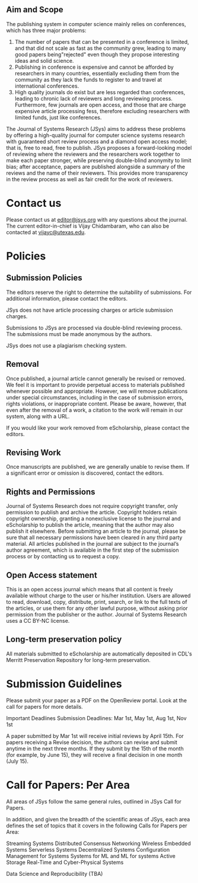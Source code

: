 
## Aim and Scope
The publishing system in computer science mainly relies on conferences, which has three major problems:

1. The number of papers that can be presented in a conference is limited, and that did not scale as fast as the community grew, leading to many good papers being"rejected" even though they propose interesting ideas and solid science.
2. Publishing in conference is expensive and cannot be afforded by researchers in many countries, essentially excluding them from the community as they lack the funds to register to and travel at international conferences.
3. High quality journals do exist but are less regarded than conferences, leading to chronic lack of reviewers and long reviewing process. Furthermore, few journals are open access, and those that are charge expensive article processing fess, therefore excluding researchers with limited funds, just like conferences.

The Journal of Systems Research (JSys) aims to address these problems by offering a high-quality journal for computer science systems research with guaranteed short review process and a diamond open access model; that is, free to read, free to publish. JSys proposes a forward-looking model of reviewing where the reviewers and the researchers work together to make each paper stronger, while preserving double-blind anonymity to limit bias; after acceptance, papers are published alongside a summary of the reviews and the name of their reviewers. This provides more transparency in the review process as well as fair credit for the work of reviewers.

# Contact us
Please contact us at editor@jsys.org with any questions about the journal. The current editor-in-chief is Vijay Chidambaram, who can also be contacted at vijayc@utexas.edu.

# Policies

## Submission Policies

The editors reserve the right to determine the suitability of submissions. For additional information, please contact the editors.

JSys does not have article processing charges or article submission charges.

Submissions to JSys are processed via double-blind reviewing process. The submissions
must be made anonymous by the authors.

JSys does not use a plagiarism checking system. 

## Removal

Once published, a journal article cannot generally be revised or removed. We feel it is important to provide perpetual access to materials published whenever possible and appropriate. However, we will remove publications under special circumstances, including in the case of submission errors, rights violations, or inappropriate content. Please be aware, however, that even after the removal of a work, a citation to the work will remain in our system, along with a URL.

If you would like your work removed from eScholarship, please contact the editors.

## Revising Work

Once manuscripts are published, we are generally unable to revise them. If a significant error or omission is discovered, contact the editors.

## Rights and Permissions

Journal of Systems Research does not require copyright transfer, only permission to publish and archive the article. Copyright holders retain copyright ownership, granting a nonexclusive license to the journal and eScholarship to publish the article, meaning that the author may also publish it elsewhere. Before submitting an article to the journal, please be sure that all necessary permissions have been cleared in any third party material. All articles published in the journal are subject to the journal’s author agreement, which is available in the first step of the submission process or by contacting us to request a copy.

## Open Access statement

This is an open access journal which means that all content is freely available without charge to the user or his/her institution. Users are allowed to read, download, copy, distribute, print, search, or link to the full texts of the articles, or use them for any other lawful purpose, without asking prior permission from the publisher or the author. Journal of Systems Research uses a CC BY-NC license.

## Long-term preservation policy

All materials submitted to eScholarship are automatically deposited in CDL's Merritt Preservation Repository for long-term preservation.

# Submission Guidelines

Please submit your paper as a PDF on the OpenReview portal. Look at the call for papers for more details. 

Important Deadlines
Submission Deadlines: Mar 1st, May 1st, Aug 1st, Nov 1st 

A paper submitted by Mar 1st will receive initial reviews by April 15th. For papers receiving a Revise decision, the authors can revise and submit anytime in the next three months. If they submit by the 15th of the month (for example, by June 15), they will receive a final decision in one month (July 15). 

# Call for Papers: Per Area
All areas of JSys follow the same general rules, outlined in JSys Call for Papers.

In addition, and given the breadth of the scientific areas of JSys, each area defines the set of topics that it covers in the following Calls for Papers per Area:

Streaming Systems
Distributed Consensus
Networking
Wireless Embedded Systems
Serverless Systems
Decentralized Systems
Configuration Management for Systems
Systems for ML and ML for systems
Active Storage
Real-Time and Cyber-Physical Systems

Data Science and Reproducibility (TBA)
